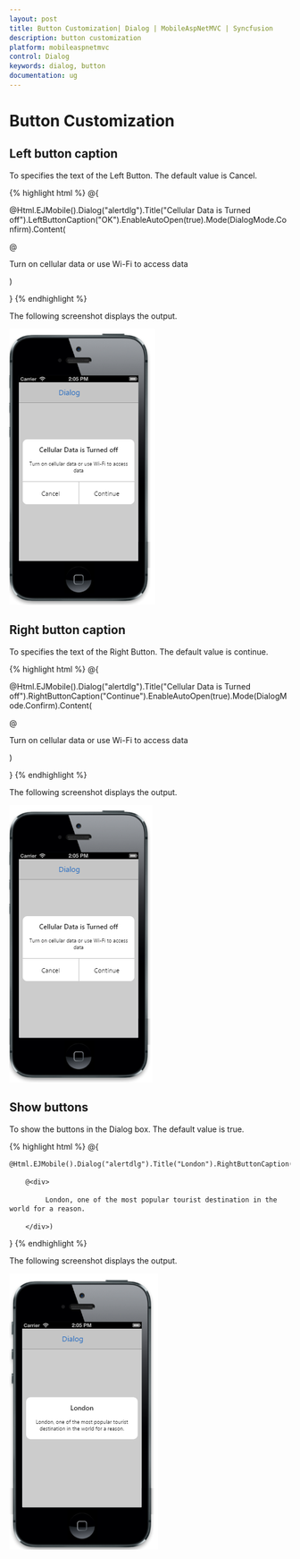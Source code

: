 ```yaml
---
layout: post
title: Button Customization| Dialog | MobileAspNetMVC | Syncfusion
description: button customization
platform: mobileaspnetmvc
control: Dialog
keywords: dialog, button
documentation: ug
---
```


# Button Customization

## Left button caption
 
 To specifies the text of the Left Button. The default value is Cancel.


{% highlight html %}
@{

@Html.EJMobile().Dialog("alertdlg").Title("Cellular Data is Turned off").LeftButtonCaption("OK").EnableAutoOpen(true).Mode(DialogMode.Confirm).Content(

@<div>

Turn on cellular data or use Wi-Fi to access data

</div>)

}
{% endhighlight %}


The following screenshot displays the output.



![](Button-Customization_images/Button-Customization_img1.png)


## Right button caption

To specifies the text of the Right Button. The default value is continue.


{% highlight html %}
@{

@Html.EJMobile().Dialog("alertdlg").Title("Cellular Data is Turned off").RightButtonCaption("Continue").EnableAutoOpen(true).Mode(DialogMode.Confirm).Content(

@<div>

Turn on cellular data or use Wi-Fi to access data

</div>)

}
{% endhighlight %}


The following screenshot displays the output.

![](Button-Customization_images/Button-Customization_img2.png)


## Show buttons                                

 To show the buttons in the Dialog box. The default value is true.


{% highlight html %}
@{

    @Html.EJMobile().Dialog("alertdlg").Title("London").RightButtonCaption("Continue").EnableAutoOpen(true).ShowButtons(false).Mode(DialogMode.Confirm).Content(

        @<div>

             London, one of the most popular tourist destination in the world for a reason.

        </div>)

}
{% endhighlight %}


The following screenshot displays the output.

![](Button-Customization_images/Button-Customization_img3.png)


